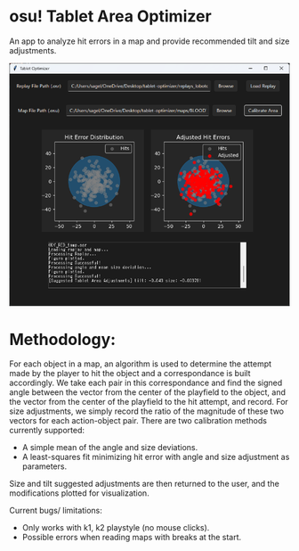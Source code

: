 # osu! Tablet Area Optimizer

An app to analyze hit errors in a map and provide recommended tilt and size adjustments.

![Built in GUI](./gui.png)

# Methodology:

For each object in a map, an algorithm is used to determine the attempt made by the player to hit the object and a correspondance is built accordingly. We take each pair in this correspondance and find the signed angle between the vector from the center of the playfield to the object, and the vector from the center of the playfield to the hit attempt, and record. For size adjustments, we simply record the ratio of the magnitude of these two vectors for each action-object pair. There are two calibration methods currently supported:

* A simple mean of the angle and size deviations.
* A least-squares fit minimizing hit error with angle and size adjustment as parameters.

Size and tilt suggested adjustments are then returned to the user, and the modifications plotted for visualization.

Current bugs/ limitations:

* Only works with k1, k2 playstyle (no mouse clicks).
* Possible errors when reading maps with breaks at the start.
